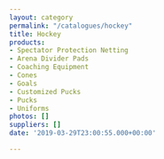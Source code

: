 ```yaml
---
layout: category
permalink: "/catalogues/hockey"
title: Hockey
products:
- Spectator Protection Netting
- Arena Divider Pads
- Coaching Equipment
- Cones
- Goals
- Customized Pucks
- Pucks
- Uniforms
photos: []
suppliers: []
date: '2019-03-29T23:00:55.000+00:00'

---
```

